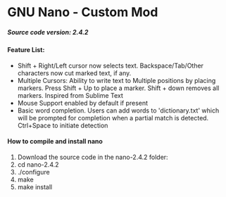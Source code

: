 # GNU Nano - Custom Mod
##### Source code version: 2.4.2
#### Feature List:
- Shift + Right/Left cursor now selects text. Backspace/Tab/Other characters now cut marked text, if any.
- Multiple Cursors: Ability to write text to Multiple positions by placing markers. Press Shift + Up to place a marker. Shift + down removes all markers. Inspired from Sublime Text
- Mouse Support enabled by default if present
- Basic word completion. Users can add words to 'dictionary.txt' which will be prompted for completion when a partial match is detected. Ctrl+Space to initiate detection

#### How to compile and install nano

1) Download the source code in the nano-2.4.2 folder:
2) cd nano-2.4.2
3) ./configure
4) make
5) make install
